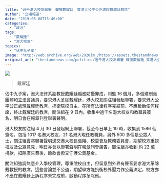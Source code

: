 ```yaml
---
title: "過千港大校友聯署　聲援戴耀廷　冀港大公平公正處理戴耀廷教席"
author: "立場報道"
date: "2019-05-08T15:46:00"
categories:
  - "政治"
tags:
  - "戴耀廷"
  - "港大校友"
topics:
  - "佔中九子案"
image: "http://web.archive.org/web/2020im_/https://assets.thestandnews.com/media/photos/IMG_5219_wdsDp.png"
original_url: "thestandnews.com/politics/過千港大校友聯署-聲援戴耀廷-冀港大公平公正處理戴耀廷教席"
---
```

![](http://web.archive.org/web/2020im_/https://assets.thestandnews.com/media/photos/IMG_5219_wdsDp.png)
> 戴耀廷

佔中九子案，港大法律系副教授戴耀廷煽惑妨擾罪成，判監 16 個月，多個建制派團體和立法會議員，要求港大革除戴耀廷，港大校友關注組發起聯署，要求港大公平公正處理戴耀廷教席，捍衛院校自主，在所有法律程序完結前，不應啟動任何程席，終止戴耀廷的教席，關注組在 9 日內，收集中過千名港大校友和教職員簽名，明日會在報章刊登聯署聲明。

港大校友關注組 4 月 30 日發起網上聯署，截至今日早上 10 時，收集到 1586 個簽名，包括 1017 名港大校友，21 名港大現任教職員，另外 500 多個是公眾人士，關注組會將聯署聲明送交港大校長張翔、校委會及教務委員會，期望校方重視校友及公眾意見，明日亦會以聯署聲明在報章刊登廣告，關注組亦收到 約 22 萬捐款，扣除廣告費後，餘款會撥交守護公義基金。

關注組強調無意介入學校管理，尊重院校自主，但留意到外界有聲音要求港大革除戴教授的教席，這些言論並不公道，期望學方能抗衡校外壓力作公義決定，校方亦不應在戴耀廷上訴程序未完成前，啟動程序革除他。